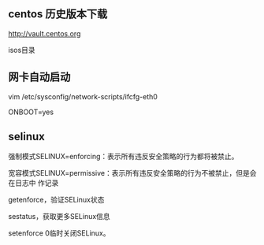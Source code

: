 ## centos 历史版本下载

http://vault.centos.org

isos目录



## 网卡自动启动

vim /etc/sysconfig/network-scripts/ifcfg-eth0

ONBOOT=yes



## selinux

强制模式SELINUX=enforcing：表示所有违反安全策略的行为都将被禁止。

宽容模式SELINUX=permissive：表示所有违反安全策略的行为不被禁止，但是会在日志中
作记录

getenforce，验证SELinux状态

sestatus，获取更多SELinux信息

setenforce 0临时关闭SELinux。
